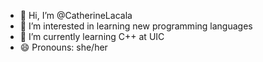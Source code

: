 - 👋 Hi, I’m @CatherineLacala
- 👀 I’m interested in learning new programming languages
- 🌱 I’m currently learning C++ at UIC
- 😄 Pronouns: she/her


<!---
CatherineLacala/CatherineLacala is a ✨ special ✨ repository because its `README.md` (this file) appears on your GitHub profile.
You can click the Preview link to take a look at your changes.
--->
